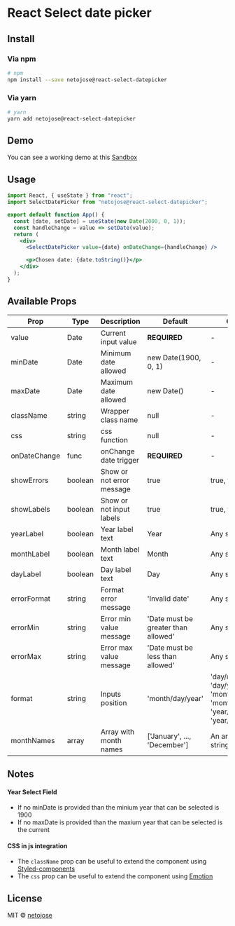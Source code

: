 # React Select date picker

## Install
### Via npm
```bash
# npm
npm install --save netojose@react-select-datepicker
```
### Via yarn
```bash
# yarn
yarn add netojose@react-select-datepicker
```

## Demo
You can see a working demo at this [Sandbox](https://codesandbox.io/s/select-date-picker-js6vh)

## Usage
```jsx
import React, { useState } from "react";
import SelectDatePicker from "netojose@react-select-datepicker";

export default function App() {
  const [date, setDate] = useState(new Date(2000, 0, 1));
  const handleChange = value => setDate(value);
  return (
    <div>
      <SelectDatePicker value={date} onDateChange={handleChange} />

      <p>Chosen date: {date.toString()}</p>
    </div>
  );
}

```

## Available Props

| Prop           | Type    | Description               | Default                             | Options                                                                                                    |
|----------------|---------|---------------------------|-------------------------------------|------------------------------------------------------------------------------------------------------------|
| value          | Date    | Current input value       | **REQUIRED**                        | -                                                                                                          |
| minDate        | Date    | Minimum date allowed      | new Date(1900, 0, 1)                | -                                                                                                          |
| maxDate        | Date    | Maximum date allowed      | new Date()                          | -                                                                                                          |
| className      | string  | Wrapper class name        | null                                | -                                                                                                          |
| css            | string  | css function              | null                                | -                                                                                                          |
| onDateChange   | func    | onChange date trigger     | **REQUIRED**                        | -                                                                                                          |
| showErrors     | boolean | Show or not error message | true                                | true, false                                                                                                |
| showLabels     | boolean | Show or not input labels  | true                                | true, false                                                                                                |
| yearLabel      | boolean | Year label text           | Year                                | Any string                                                                                                 |
| monthLabel     | boolean | Month label text          | Month                               | Any string                                                                                                 |
| dayLabel       | boolean | Day label text            | Day                                 | Any string                                                                                                 |
| errorFormat    | string  | Format error message      | 'Invalid date'                      | Any string                                                                                                 |
| errorMin       | string  | Error min value message   | 'Date must be greater than allowed' | Any string                                                                                                 |
| errorMax       | string  | Error max value message   | 'Date must be less than allowed'    | Any string                                                                                                 |
| format         | string  | Inputs position           | 'month/day/year'                    | 'day/month/year', 'day/year/month', 'month/day/year', 'month/year/day', 'year/month/day', 'year/day/month' |
| monthNames     | array   | Array with month names    | ['January', ..., 'December']        | An array with 12 strings                                                                                   |

## Notes
#### Year Select Field
* If no minDate is provided than the minium year that can be selected is 1900
* If no maxDate is provided than the maxium year that can be selected is the current

#### CSS in js integration
* The `className` prop can be useful to extend the component using [Styled-components](https://styled-components.com/)
* The `css` prop can be useful to extend the component using [Emotion](https://emotion.sh/)

## License

MIT © [netojose](https://github.com/netojose)